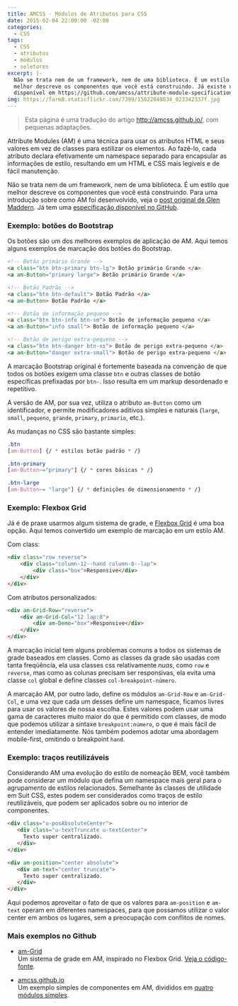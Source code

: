 ```yaml
---
title: AMCSS - Módulos de Atributos para CSS
date: 2015-02-04 22:00:00 -02:00
categories:
  - CSS
tags:
  - CSS
  - atributos
  - módulos
  - seletores
excerpt: |-
  Não se trata nem de um framework, nem de uma biblioteca. É um estilo que
  melhor descreve os componentes que você está construindo. Já existe uma especificação
  disponível em https://github.com/amcss/attribute-module-specification/
img: https://farm8.staticflickr.com/7399/15822048634_023342337f.jpg
---
```


> Esta página é uma tradução do artigo <a href="http://amcss.github.io/" hreflang="en">http://amcss.github.io/</a>, com pequenas adaptações.

Attribute Modules (AM) é uma técnica para usar os atributos HTML e seus valores em vez de classes para estilizar os elementos. Ao fazê-lo, cada atributo declara efetivamente um namespace separado para encapsular as informações de estilo, resultando em um HTML e CSS mais legíveis e de fácil manutenção.

Não se trata nem de um framework, nem de uma biblioteca. É um estilo que melhor descreve os componentes que você está construindo. Para uma introdução sobre como AM foi desenvolvido, veja o <a href="http://glenmaddern.com/articles/introducing-am-css" hreflang="en">post original de Glen Maddern</a>. Já tem uma <a href="https://github.com/amcss/attribute-module-specification/" hreflang="en">especificação disponível no GitHub</a>.

### Exemplo: botões do Bootstrap

Os botões são um dos melhores exemplos de aplicação de AM. Aqui temos alguns exemplos de marcação dos botões do Bootstrap.


```html
<!-- Botão primário Grande -->
<a class="btn btn-primary btn-lg"> Botão primário Grande </a>
<a am-Button="primary large"> Botão primário Grande </a>

<!-- Botão Padrão -->
<a class="btn btn-default"> Botão Padrão </a>
<a am-Button> Botão Padrão </a>

<!-- Botão de informação pequeno -->
<a class="btn btn-info btn-sm"> Botão de informação pequeno </a>
<a am-Button="info small"> Botão de informação pequeno </a>

<!-- Botão de perigo extra-pequeno -->
<a class="btn btn-danger btn-xs"> Botão de perigo extra-pequeno </a>
<a am-Button="danger extra-small"> Botão de perigo extra-pequeno </a>
```


A marcação Bootstrap original é fortemente baseada na convenção de que todos os botões exigem uma classe <code>btn</code> e outras classes de botão específicas prefixadas por <code>btn-</code>. Isso resulta em um markup desordenado e repetitivo.

A versão de AM, por sua vez, utiliza o atributo <code>am-Button</code> como um identificador, e permite modificadores aditivos simples e naturais (<code>large</code>, <code>small</code>, <code>pequeno</code>, <code>grande</code>, <code>primary</code>, <code>primario</code>, etc.).

As mudanças no CSS são bastante simples:


```css
.btn
[am-Button] {/ * estilos botão padrão * /}

.btn-primary
[am-Button~="primary"] {/ * cores básicas * /}

.btn-large
[am-Button~= "large"] {/ * definições de dimensionamento * /}
```


### Exemplo: Flexbox Grid

Já é de praxe usarmos algum sistema de grade, e <a href="http://flexboxgrid.com/" hreflang="en">Flexbox Grid</a> é uma boa opção. Aqui temos convertido um exemplo de marcação em um estilo AM.

Com class:

```html
<div class="row reverse">
    <div class="column-12--hand column-8--lap">
        <div class="box">Responsive</div>
    </div>
</div>
```

Com atributos personalizados:

```html
<div am-Grid-Row="reverse">
    <div am-Grid-Col="12 lap:8">
        <div am-Demo="box">Responsive</div>
    </div>
</div>
```


A marcação inicial tem alguns problemas comuns a todos os sistemas de grade baseados em classes. Como as classes da grade são usadas com tanta freqüência, ela usa classes css relativamente <em>nuas</em>, como <code>row</code> e <code>reverse</code>, mas como as colunas precisam ser responsivas, ela evita uma classe <code>col</code> global e define classes <code>col-breakpoint-número</code>.

A marcação AM, por outro lado, define os módulos <code>am-Grid-Row</code> e <code>am-Grid-Col</code>, e uma vez que cada um desses define um namespace, ficamos livres para usar os valores de nossa escolha. Estes valores podem usar uma gama de caracteres muito maior do que é permitido com classes, de modo que podemos utilizar a sintaxe <code>breakpoint:número</code>, o que é mais fácil de entender imediatamente. Nós também podemos adotar uma abordagem mobile-first, omitindo o breakpoint <code>hand</code>.

### Exemplo: traços reutilizáveis

Considerando AM uma evolução do estilo de nomeação BEM, você também pode considerar um módulo que defina um namespace mais geral para o agrupamento de estilos relacionados. Semelhante às classes de utilidade em Suit CSS, estes podem ser considerados como traços de estilo reutilizáveis, que podem ser aplicados sobre ou no interior de componentes.

```html
<div class="u-posAbsoluteCenter">
   <div class="u-textTruncate u-textCenter">
     Texto super centralizado.
   </div>
</div>
```

```html
<div am-position="center absolute">
   <div am-text="center truncate">
     Texto super centralizado.
   </div>
</div>
```

Aqui podemos aproveitar o fato de que os valores para <code>am-position</code> e <code>am-text</code> operam em diferentes namespaces, para que possamos utilizar o valor center em ambos os lugares, sem a preocupação com conflitos de nomes.

### Mais exemplos no Github

- <a href="https://github.com/benschwarz/am-grid">am-Grid</a>
  <br>Um sistema de grade em AM, inspirado no Flexbox Grid. <a href="https://github.com/benschwarz/am-grid/blob/master/src/grid.css">Veja o  código-fonte</a>.

- <a href="https://github.com/amcss/amcss.github.io/tree/development">amcss.github.io</a>
  <br>Um exemplo simples de componentes em AM, divididos em <a href="https://github.com/amcss/amcss.github.io/tree/development/src/styles/modules">quatro módulos simples</a>.

